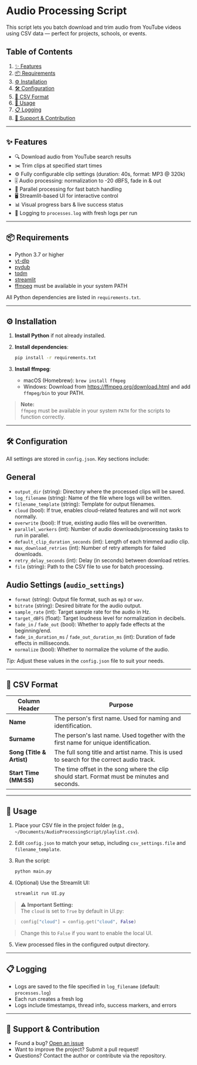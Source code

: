 # Audio Processing Script

This script lets you batch download and trim audio from YouTube videos using CSV data — perfect for projects, schools, or events.

## Table of Contents

1. [✨ Features](#-features)  
2. [📦 Requirements](#-requirements)  
3. [⚙️ Installation](#-installation)  
4. [🛠️ Configuration](#-configuration)  
5. [📑 CSV Format](#-csv-format)  
6. [🚀 Usage](#-usage)  
7. [📋 Logging](#-logging)  
8. [🤝 Support & Contribution](#-support--contribution)

---

## ✨ Features

- 🔍 Download audio from YouTube search results  
- ✂️ Trim clips at specified start times  
- ⚙️ Fully configurable clip settings (duration: 40s, format: MP3 @ 320k)  
- 🎚️ Audio processing: normalization to -20 dBFS, fade in & out  
- 🚀 Parallel processing for fast batch handling  
- 🖥️ Streamlit-based UI for interactive control  
- 📊 Visual progress bars & live success status  
- 📝 Logging to `processes.log` with fresh logs per run

---

## 📦 Requirements

- Python 3.7 or higher  
- [yt-dlp](https://github.com/yt-dlp/yt-dlp)  
- [pydub](https://github.com/jiaaro/pydub)  
- [tqdm](https://github.com/tqdm/tqdm)  
- [streamlit](https://streamlit.io/)  
- [ffmpeg](https://ffmpeg.org/) must be available in your system PATH  

All Python dependencies are listed in `requirements.txt`.

---

## ⚙️ Installation

1. **Install Python** if not already installed.  

2. **Install dependencies**:

   ```bash
   pip install -r requirements.txt
   ```

3. **Install ffmpeg**:

   - macOS (Homebrew): `brew install ffmpeg`  
   - Windows: Download from https://ffmpeg.org/download.html and add `ffmpeg/bin` to your PATH.  

> **Note:**  
> `ffmpeg` must be available in your system `PATH` for the scripts to function correctly.

---

## 🛠️ Configuration

All settings are stored in `config.json`. Key sections include:

## General

- `output_dir` (string): Directory where the processed clips will be saved.  
- `log_filename` (string): Name of the file where logs will be written.  
- `filename_template` (string): Template for output filenames.  
- `cloud` (bool): If true, enables cloud-related features and will not work normally.  
- `overwrite` (bool): If true, existing audio files will be overwritten.  
- `parallel_workers` (int): Number of audio downloads/processing tasks to run in parallel.  
- `default_clip_duration_seconds` (int): Length of each trimmed audio clip.  
- `max_download_retries` (int): Number of retry attempts for failed downloads.  
- `retry_delay_seconds` (int): Delay (in seconds) between download retries.  
- `file` (string): Path to the CSV file to use for batch processing.

## Audio Settings (`audio_settings`)

- `format` (string): Output file format, such as `mp3` or `wav`.  
- `bitrate` (string): Desired bitrate for the audio output.  
- `sample_rate` (int): Target sample rate for the audio in Hz.  
- `target_dBFS` (float): Target loudness level for normalization in decibels.  
- `fade_in` / `fade_out` (bool): Whether to apply fade effects at the beginning/end.  
- `fade_in_duration_ms` / `fade_out_duration_ms` (int): Duration of fade effects in milliseconds.  
- `normalize` (bool): Whether to normalize the volume of the audio.

*Tip:* Adjust these values in the `config.json` file to suit your needs.

---

## 📑 CSV Format

| Column Header             | Purpose                                                                                     |
|---------------------------|---------------------------------------------------------------------------------------------|
| **Name**                  | The person's first name. Used for naming and identification.                               |
| **Surname**               | The person's last name. Used together with the first name for unique identification.       |
| **Song (Title & Artist)** | The full song title and artist name. This is used to search for the correct audio track.   |
| **Start Time (MM:SS)**    | The time offset in the song where the clip should start. Format must be minutes and seconds.|

---

## 🚀 Usage

1. Place your CSV file in the project folder (e.g., `~/Documents/AudioProcessingScript/playlist.csv`).  

2. Edit `config.json` to match your setup, including `csv_settings.file` and `filename_template`.  

3. Run the script:

   ```bash
   python main.py
   ```

4. (Optional) Use the Streamlit UI:

   ```bash
   streamlit run UI.py
   ```

> ⚠️ **Important Setting:**  
> The `cloud` is set to `True` by default in UI.py:

> ```python
> config["cloud"] = config.get("cloud", False)
> ```

> Change this to `False` if you want to enable the local UI.

5. View processed files in the configured output directory.

---

## 📋 Logging

- Logs are saved to the file specified in `log_filename` (default: `processes.log`)  
- Each run creates a fresh log  
- Logs include timestamps, thread info, success markers, and errors  

---

## 🤝 Support & Contribution

- Found a bug? [Open an issue](https://github.com/robertk08/AudioProcessingScript/issues)  
- Want to improve the project? Submit a pull request!  
- Questions? Contact the author or contribute via the repository.